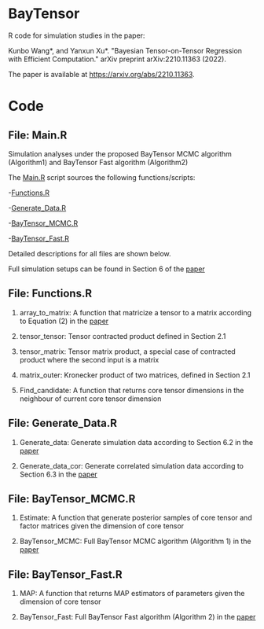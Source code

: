 # BayTensor
R code for simulation studies in the paper:

Kunbo Wang*, and Yanxun Xu*. "Bayesian Tensor-on-Tensor Regression with Efficient Computation." arXiv preprint arXiv:2210.11363 (2022).

The paper is available at https://arxiv.org/abs/2210.11363.

# Code
## File: Main.R
Simulation analyses under the proposed BayTensor MCMC algorithm (Algorithm1) and BayTensor Fast algorithm (Algorithm2) 

The [Main.R](https://github.com/KunboStats/BayTensor/blob/main/Main.R) script sources the following functions/scripts: 

-[Functions.R](https://github.com/KunboStats/BayTensor/blob/main/Functions.R)

-[Generate_Data.R](https://github.com/KunboStats/BayTensor/blob/main/Generate_Data.R)

-[BayTensor_MCMC.R](https://github.com/KunboStats/BayTensor/blob/main/BayTensor_MCMC.R)

-[BayTensor_Fast.R](https://github.com/KunboStats/BayTensor/blob/main/BayTensor_Fast.R) 

Detailed descriptions for all files are shown below.

Full simulation setups can be found in Section 6 of the [paper](https://arxiv.org/abs/2210.11363) 

## File: Functions.R 
1. array_to_matrix: 
	A function that matricize a tensor to a matrix according to Equation (2) in the [paper](https://arxiv.org/abs/2210.11363)

2. tensor_tensor:
	Tensor contracted product defined in Section 2.1

3. tensor_matrix:
	Tensor matrix product, a special case of contracted product where the second input is a matrix

4. matrix_outer:
	Kronecker product of two matrices, defined in Section 2.1

5. Find_candidate:
	A function that returns core tensor dimensions in the neighbour of current core tensor dimension

## File: Generate_Data.R
1. Generate_data: Generate simulation data according to Section 6.2 in the [paper](https://arxiv.org/abs/2210.11363)

2. Generate_data_cor: Generate correlated simulation data according to Section 6.3 in the [paper](https://arxiv.org/abs/2210.11363)

## File: BayTensor_MCMC.R
1. Estimate: 
	A function that generate posterior samples of core tensor and factor matrices given the dimension of core tensor

2. BayTensor_MCMC:
	Full BayTensor MCMC algorithm (Algorithm 1) in the [paper](https://arxiv.org/abs/2210.11363)

## File: BayTensor_Fast.R
1. MAP:
	A function that returns MAP estimators of parameters given the dimension of core tensor

2. BayTensor_Fast:
	Full BayTensor Fast algorithm (Algorithm 2) in the [paper](https://arxiv.org/abs/2210.11363)


